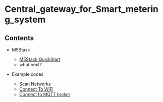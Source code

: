 # Central_gateway_for_Smart_metering_system

## Contents

- M5Stask
    - [M5Stack QuickStart](./Docs/m5stack/m5stack_quickstart/m5stack_quickstart.md)
    - what next?

- Example codes
    - [Scan Networks](./src/example_codes/Useful_Wi-Fi_Library_Functions/scan_wifi_networks/README.md)
    - [Connect To WiFi](./src/example_codes/Useful_Wi-Fi_Library_Functions/connect_to_wifi/README.md)
    - [Connect to MQTT broker](./src/example_codes/mqtt_esp32/README.md)